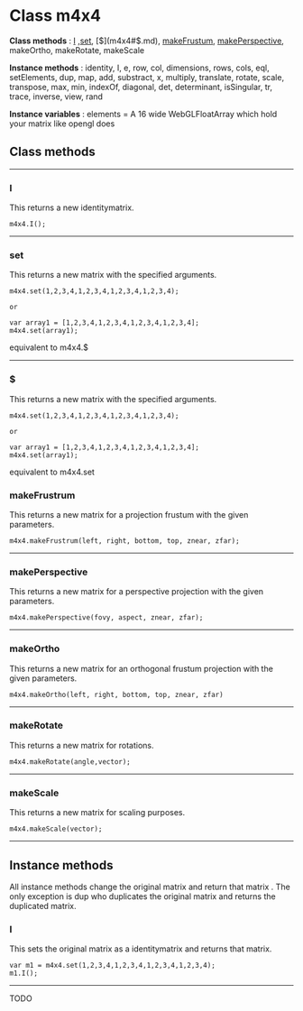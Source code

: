 # Class m4x4 #

**Class methods** : [I](m4x4#I.md) ,[set](m4x4#set.md), [$](m4x4#$.md), [makeFrustum](m4x4#makeFrustum.md), [makePerspective](m4x4#makePerspective.md), makeOrtho, makeRotate, makeScale

**Instance methods** : identity, I, e, row, col, dimensions, rows, cols, eql, setElements, dup, map, add, substract, x, multiply, translate, rotate, scale, transpose, max, min, indexOf, diagonal, det, determinant, isSingular, tr, trace, inverse, view, rand

**Instance variables** :
elements  = A 16 wide WebGLFloatArray which hold your matrix like opengl does


## Class methods ##


---


### I ###

This returns a new identitymatrix.

```
m4x4.I();
```


---


### set ###

This returns a new matrix with the specified arguments.

```
m4x4.set(1,2,3,4,1,2,3,4,1,2,3,4,1,2,3,4);

or 

var array1 = [1,2,3,4,1,2,3,4,1,2,3,4,1,2,3,4];
m4x4.set(array1);
```

equivalent to m4x4.$


---


### $ ###

This returns a new matrix with the specified arguments.

```
m4x4.set(1,2,3,4,1,2,3,4,1,2,3,4,1,2,3,4);

or 

var array1 = [1,2,3,4,1,2,3,4,1,2,3,4,1,2,3,4];
m4x4.set(array1);
```

equivalent to m4x4.set

### makeFrustrum ###

This returns a new matrix for a projection frustum with the given parameters.

```
m4x4.makeFrustrum(left, right, bottom, top, znear, zfar);
```


---


### makePerspective ###

This returns a new matrix for a perspective projection with the given parameters.

```
m4x4.makePerspective(fovy, aspect, znear, zfar);
```


---


### makeOrtho ###

This returns a new matrix for an orthogonal frustum projection with the given parameters.

```
m4x4.makeOrtho(left, right, bottom, top, znear, zfar)
```


---


### makeRotate ###

This returns a new matrix for rotations.

```
m4x4.makeRotate(angle,vector);
```


---


### makeScale ###

This returns a new matrix for scaling purposes.

```
m4x4.makeScale(vector);
```


---


## Instance methods ##

All instance methods change the original matrix and return that matrix . The only exception is dup who duplicates the original matrix and returns the duplicated matrix.

### I ###

This sets the original matrix as a identitymatrix and returns that matrix.

```
var m1 = m4x4.set(1,2,3,4,1,2,3,4,1,2,3,4,1,2,3,4);
m1.I();
```


---


TODO
